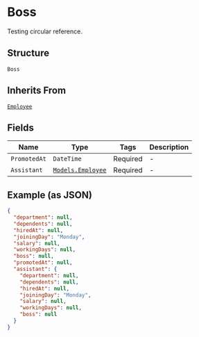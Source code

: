 
# Boss

Testing circular reference.

## Structure

`Boss`

## Inherits From

[`Employee`](/doc/models/employee.md)

## Fields

| Name | Type | Tags | Description |
|  --- | --- | --- | --- |
| `PromotedAt` | `DateTime` | Required | - |
| `Assistant` | [`Models.Employee`](/doc/models/employee.md) | Required | - |

## Example (as JSON)

```json
{
  "department": null,
  "dependents": null,
  "hiredAt": null,
  "joiningDay": "Monday",
  "salary": null,
  "workingDays": null,
  "boss": null,
  "promotedAt": null,
  "assistant": {
    "department": null,
    "dependents": null,
    "hiredAt": null,
    "joiningDay": "Monday",
    "salary": null,
    "workingDays": null,
    "boss": null
  }
}
```

